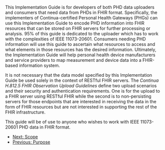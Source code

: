 This Implementation Guide is for developers of both PHD data uploaders and consumers that need data from PHDs in FHIR format. Specifically, the implementers of Continua-certified Personal Health Gateways (PHGs) can use this Implementation Guide to encode PHD information into FHIR resources that can be stored on FHIR servers for further processing or analysis. 95% of this guide is dedicated to the uploader which has to work with the complexities of IEEE 11073-20601. Consumers needing PHD information will use this guide to ascertain what resources to access and what elements in those resources has the desired information. Ultimately, the Implementation Guide will help personal health device manufacturers and service providers to map measurement and device data into a FHIR-based information system.

It is not necessary that the data model specified by this Implementation Guide be used solely in the context of RESTful FHIR servers. The *Continua H.812.5 FHIR Observation Upload Guidelines* define two upload scenarios and their security and authentication requirements. One is for the upload to a FHIR server using RESTful FHIR while the second is to non-persisting servers for those endpoints that are interested in receiving the data in the form of FHIR resources but are not interested in supporting the rest of the FHIR infrastructure.

This guide will be of use to anyone who wishes to work with IEEE 11073-20601 PHD data in FHIR format. 

 - [Next: Scope](Scope.html)
 - [Previous: Purpose](Purpose.html)